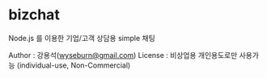 bizchat
=======

Node.js 를 이용한 기업/고객 상담용 simple 채팅

Author : 강용석(wyseburn@gmail.com)
License : 비상업용 개인용도로만 사용가능 (individual-use, Non-Commercial)